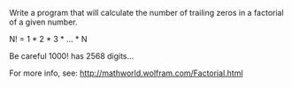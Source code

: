Write a program that will calculate the number of trailing zeros in a factorial of a given number.

N! = 1 * 2 * 3 *  ... * N

Be careful 1000! has 2568 digits...

For more info, see: http://mathworld.wolfram.com/Factorial.html
